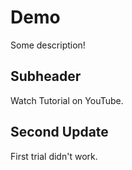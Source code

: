 # Demo

Some description!

## Subheader

Watch Tutorial on YouTube.

## Second Update

First trial didn't work.